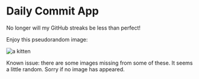 Daily Commit App
================
No longer will my GitHub streaks be less than perfect!

Enjoy this pseudorandom image:

![a kitten](http://placekitten.com/200/400 "a kitten")

Known issue: there are some images missing from some of these. It seems a little random. Sorry if no image has appeared.
